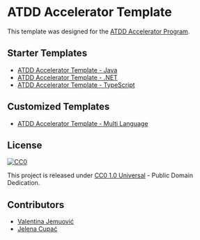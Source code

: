 # ATDD Accelerator Template

This template was designed for the [ATDD Accelerator Program](https://atdd-accelerator.optivem.com/).

## Starter Templates

- [ATDD Accelerator Template - Java](https://github.com/optivem/atdd-accelerator-template-java)
- [ATDD Accelerator Template - .NET](https://github.com/optivem/atdd-accelerator-template-dotnet)
- [ATDD Accelerator Template - TypeScript](https://github.com/optivem/atdd-accelerator-template-typescript)

## Customized Templates

- [ATDD Accelerator Template - Multi Language](https://github.com/optivem/atdd-accelerator-template-multi-lang)

## License

[![CC0](https://img.shields.io/badge/License-CC0_1.0-lightgrey.svg)](http://creativecommons.org/publicdomain/cc0/1.0/)

This project is released under [CC0 1.0 Universal](https://creativecommons.org/publicdomain/zero/1.0/) - Public Domain Dedication.

## Contributors

- [Valentina Jemuović](https://www.linkedin.com/in/valentinajemuovic/)
- [Jelena Cupać](https://www.linkedin.com/in/jelenacupac/)
